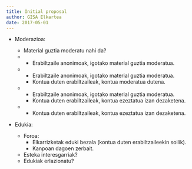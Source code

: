 ```yaml
---
title: Initial proposal
author: GISA Elkartea
date: 2017-05-01
---
```


+ Moderazioa:
  - Material guztia moderatu nahi da?
  -
    - Erabiltzaile anonimoak, igotako material guztia moderatua.
  -
    - Erabiltzaile anonimoak, igotako material guztia moderatua.
    - Kontua duten erabiltzaileak, kontua moderatua dutena.
  -
    - Erabiltzaile anonimoak, igotako material guztia moderatua.
    - Kontua duten erabiltzaileak, kontua ezeztatua izan dezaketena.
  -
    - Kontua duten erabiltzaileak, kontua ezeztatua izan dezaketena.

+ Edukia:
  - Foroa:
    - Elkarrizketak eduki bezala (kontua duten erabiltzaileekin soilik).
    - Kanpoan dagoen zerbait.
  - Esteka interesgarriak?
  - Edukiak erlazionatu?
